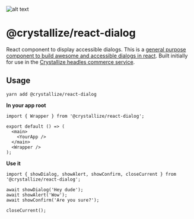 ![alt text](https://raw.githubusercontent.com/snowballdigital/react-dialog/HEAD/media/logo.png "Speech bubble")

# @crystallize/react-dialog

React component to display accessible dialogs. This is a [general purpose component to build awesome and accessible dialogs in react](https://crystallize.com/developers/react-components/react-dialog). Built initially for use in the [Crystallize headles commerce service](https://crystallize.com).

## Usage

```
yarn add @crystallize/react-dialog
```

**In your app root**

```
import { Wrapper } from '@crystallize/react-dialog';

export default () => (
  <main>
    <YourApp />
  </main>
  <Wrapper />
);
```

**Use it**

```
import { showDialog, showAlert, showConfirm, closeCurrent } from '@crystallize/react-dialog';

await showDialog('Hey dude');
await showAlert('Wow');
await showConfirm('Are you sure?');

closeCurrent();
```
